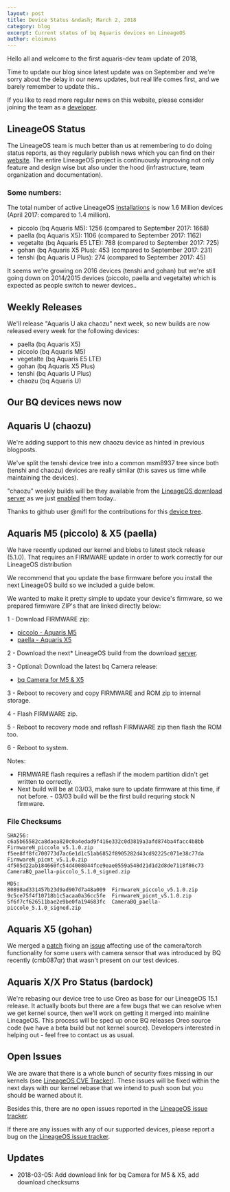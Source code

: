 ```yaml
---
layout: post
title: Device Status &ndash; March 2, 2018
category: blog
excerpt: Current status of bq Aquaris devices on LineageOS
author: eloimuns
---
```


Hello all and welcome to the first aquaris-dev team update of 2018,

Time to update our blog since latest update was on September and we're sorry about the delay in our news updates, but real life comes first, and we barely remember to update this..

If you like to read more regular news on this website, please consider joining the team as a [developer](/contribute.html).

LineageOS Status
----------------

The LineageOS team is much better than us at remembering to do doing status reports, as they regularly publish news which you can find on their [website](https://www.lineageos.org).
The entire LineageOS project is continuously improving not only feature and design wise but also under the hood (infrastructure, team organization and documentation).

### Some numbers:

The total number of active LineageOS [installations](https://stats.lineageos.org/) is now 1.6 Million devices (April 2017: compared to 1.4 million).

- piccolo (bq Aquaris M5): 1256 (compared to September 2017: 1668)
- paella (bq Aquaris X5): 1106 (compared to September 2017: 1162)
- vegetalte (bq Aquaris E5 LTE): 788 (compared to September 2017: 725)
- gohan (bq Aquaris X5 Plus): 453 (compared to September 2017: 231)
- tenshi (bq Aquaris U Plus): 274 (compared to September 2017: 45)


It seems we're growing on 2016 devices (tenshi and gohan) but we're still going down on 2014/2015 devices (piccolo, paella and vegetalte) which is expected as people switch to newer devices..


Weekly Releases
---------------

We'll release "Aquaris U aka chaozu" next week, so new builds are now released every week for the following devices:

* paella (bq Aquaris X5)
* piccolo (bq Aquaris M5)
* vegetalte (bq Aquaris E5 LTE)
* gohan (bq Aquaris X5 Plus)
* tenshi (bq Aquaris U Plus)
* chaozu (bq Aquaris U)

Our BQ devices news now
------------------

Aquaris U (chaozu)
------------------
We're adding support to this new chaozu device as hinted in previous blogposts.

We've split the tenshi device tree into a common msm8937 tree since both (tenshi and chaozu) devices are really similar (this saves us time while maintaining the devices).

"chaozu" weekly builds  will be they available from the [LineageOS download server](https://download.lineageos.org/chaozu) as we just [enabled](https://review.lineageos.org/#/c/207799/) them today..

Thanks to github user @mifl for the contributions for this [device tree](https://github.com/LineageOS/android_device_bq_chaozu).

Aquaris M5 (piccolo) & X5 (paella)
-----------------------------------

We have recently updated our kernel and blobs to latest stock release (5.1.0). That requires an FIRMWARE update in order to work correctly for our LineageOS distribution

We recommend that you update the base firmware before you install the next LineageOS build so we included a guide below.

We wanted to make it pretty simple to update your device's firmware, so we prepared firmware ZIP's that are linked directly below:

1 - Download FIRMWARE zip:

   - [piccolo - Aquaris M5](https://drive.google.com/file/d/1eAUIyxBFEgm-OwFt2qcGr3880LL9GnZG/view)
   - [paella - Aquaris X5](https://drive.google.com/file/d/197deE4hQ-STTSmG7gXra1OA7mX8t1x_U/view)

2 - Download the next* LineageOS build from the download [server](https://download.lineageos.org/).

3 - Optional: Download the latest bq Camera release:

   - [bq Camera for M5 & X5](https://drive.google.com/file/d/1URujpry0P4tt2VGDAAqOJGGxawYE6c9O/view)

3 - Reboot to recovery and copy FIRMWARE and ROM zip to internal storage.

4 - Flash FIRMWARE zip.

5 - Reboot to recovery mode and reflash FIRMWARE zip then flash the ROM too.

6 - Reboot to system.

Notes:

 * FIRMWARE flash requires a reflash if the modem partition didn't get written to correctly.
 * Next build will be at 03/03, make sure to update firmware at this time, if not before. - 03/03 build will be the first build requring stock N firmware.

### File Checksums

    SHA256:
    c6a5b65582ca8daea820c0a4edad9f416e332c0d3819a3afd874ba4facc4b8bb  FirmwareN_piccolo_v5.1.0.zip
    f5ee8ff8fc700773d7ac6e1d1c51ab6852f8905282d43cd92225c071e38c77da  FirmwareN_picmt_v5.1.0.zip
    4f505d22ab184660fc54d4008044fce9eae0559a548d21d1d2d8de7118f86c73  CameraBQ_paella-piccolo_5.1.0_signed.zip

    MD5:
    80898ad331457b23d9ad907d7a48a009  FirmwareN_piccolo_v5.1.0.zip
    9c5ce75f4f10718b1c5acaa0a36cc5fe  FirmwareN_picmt_v5.1.0.zip
    5f6f7cf626511bae2e9be0fa194683fc  CameraBQ_paella-piccolo_5.1.0_signed.zip


Aquaris X5 (gohan)
------------------

We merged a [patch](https://review.lineageos.org/#/c/200886/) fixing an [issue](http://jira.lineageos.org/browse/BUGBASH-1202) affecting use of the camera/torch functionality for some users with camera sensor that was introduced by BQ recently (cmb087qr) that wasn't present on our test devices.

Aquaris X/X Pro Status (bardock)
----------------------

We're rebasing our device tree to use Oreo as base for our LineageOS 15.1 release. It actually boots but there are a few bugs that we can resolve when we get kernel source, then we’ll work on getting it merged into mainline LineageOS.
This process will be sped up once BQ releases Oreo source code (we have a beta build but not kernel source). Developers interested in helping out - feel free to contact us as usual.

Open Issues
-----------

We are aware that there is a whole bunch of security fixes missing in our kernels (see [LineageOS CVE Tracker](https://cve.lineageos.org/)).
These issues will be fixed within the next days with our kernel rebase that we intend to push soon but you should be warned about it.

Besides this, there are no open issues reported in the [LineageOS issue tracker](https://jira.lineageos.org/).

If there are any issues with any of our supported devices, please report a bug on the [LineageOS issue tracker](https://jira.lineageos.org/).

Updates
-----------

* 2018-03-05: Add download link for bq Camera for M5 & X5, add download checksums
